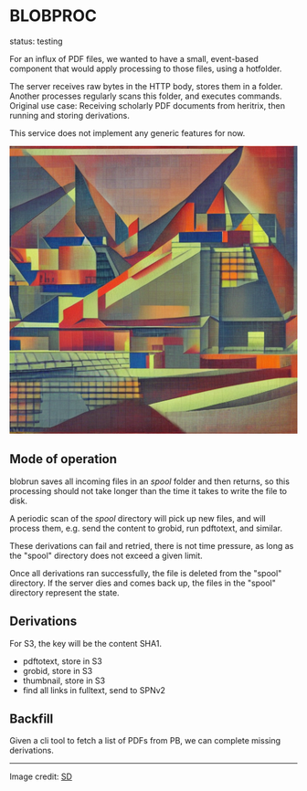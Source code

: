 # BLOBPROC

status: testing

For an influx of PDF files, we wanted to have a small, event-based component
that would apply processing to those files, using a hotfolder.

The server receives raw bytes in the HTTP body, stores them in a folder. Another processes regularly scans this folder, and executes commands. Original use
case: Receiving scholarly PDF documents from heritrix, then running and storing derivations.

This service does not implement any generic features for now.

![](static/00596.png)

## Mode of operation

blobrun saves all incoming files in an *spool* folder and then returns, so this
processing should not take longer than the time it takes to write the file to
disk.

A periodic scan of the *spool* directory will pick up new files, and
will process them, e.g. send the content to grobid, run pdftotext, and similar.

These derivations can fail and retried, there is not time pressure, as long as
the "spool" directory does not exceed a given limit.

Once all derivations ran successfully, the file is deleted from the "spool"
directory. If the server dies and comes back up, the files in the "spool"
directory represent the state.

## Derivations

For S3, the key will be the content SHA1.

* pdftotext, store in S3
* grobid, store in S3
* thumbnail, store in S3
* find all links in fulltext, send to SPNv2

## Backfill

Given a cli tool to fetch a list of PDFs from PB, we can complete missing
derivations.

----

Image credit: [SD](https://github.com/CompVis/stable-diffusion)
